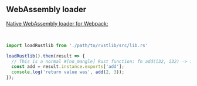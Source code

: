 ## WebAssembly loader

[Native WebAssembly loader for Webpack:](https://users.rust-lang.org/t/native-webassembly-loader-for-webpack/14407)

</br>

```javascript
import loadRustlib from './path/to/rustlib/src/lib.rs'

loadRustlib().then(result => {
  // This is a normal #[no_mangle] Rust function: fn add(i32, i32) -> i32
  const add = result.instance.exports['add'];
  console.log('return value was', add(2, 3));
});
```